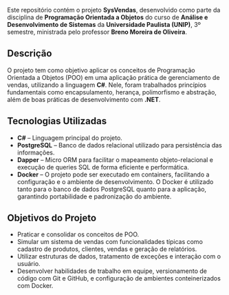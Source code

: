 Este repositório contém o projeto **SysVendas**, desenvolvido como parte da disciplina de **Programação Orientada a Objetos** do curso de **Análise e Desenvolvimento de Sistemas** da **Universidade Paulista (UNIP)**, 3º semestre, ministrada pelo professor **Breno Moreira de Oliveira**.

## Descrição

O projeto tem como objetivo aplicar os conceitos de Programação Orientada a Objetos (POO) em uma aplicação prática de gerenciamento de vendas, utilizando a linguagem **C#**. Nele, foram trabalhados princípios fundamentais como encapsulamento, herança, polimorfismo e abstração, além de boas práticas de desenvolvimento com **.NET**.

## Tecnologias Utilizadas

- **C#** – Linguagem principal do projeto.
- **PostgreSQL** – Banco de dados relacional utilizado para persistência das informações.
- **Dapper** – Micro ORM para facilitar o mapeamento objeto-relacional e execução de queries SQL de forma eficiente e performática.
- **Docker** – O projeto pode ser executado em containers, facilitando a configuração e o ambiente de desenvolvimento. O Docker é utilizado tanto para o banco de dados PostgreSQL quanto para a aplicação, garantindo portabilidade e padronização do ambiente.

## Objetivos do Projeto

- Praticar e consolidar os conceitos de POO.
- Simular um sistema de vendas com funcionalidades típicas como cadastro de produtos, clientes, vendas e geração de relatórios.
- Utilizar estruturas de dados, tratamento de exceções e interação com o usuário.
- Desenvolver habilidades de trabalho em equipe, versionamento de código com Git e GitHub, e configuração de ambientes conteinerizados com Docker.
